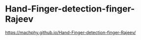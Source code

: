# Hand-Finger-detection-finger-Rajeev
https://machphy.github.io/Hand-Finger-detection-finger-Rajeev/
